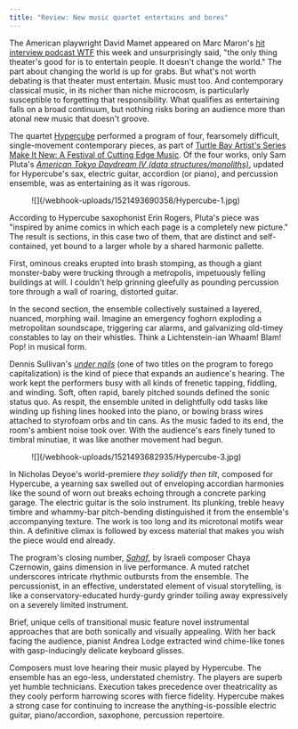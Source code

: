 ```yaml
---
title: "Review: New music quartet entertains and bores"
---
```


The American playwright David Mamet appeared on Marc Maron's [hit interview podcast WTF](http://www.wtfpod.com/podcast/episode-898-david-mamet) this week and unsurprisingly said, "the only thing theater's good for is to entertain people. It doesn't change the world." The part about changing the world is up for grabs. But what's not worth debating is that theater must entertain. Music must too. And contemporary classical music, in its nicher than niche microcosm, is particularly susceptible to forgetting that responsibility. What qualifies as entertaining falls on a broad continuum, but nothing risks boring an audience more than atonal new music that doesn't groove.

The quartet [Hypercube](http://www.hypercubemusic.org/home-1.html) performed a program of four, fearsomely difficult, single-movement contemporary pieces, as part of [Turtle Bay Artist's Series Make It New: A Festival of Cutting Edge Music](http://tbms.org/event/make-new-festival-cutting-edge-music/). Of the four works, only Sam Pluta's [*American Tokyo Daydream IV (data structures/monoliths)*](http://www.sampluta.com/compositionATDIV.html), updated for Hypercube's sax, electric guitar, accordion (or piano), and percussion ensemble, was as entertaining as it was rigorous.

<figure data-type="image">
![](/webhook-uploads/1521493690358/Hypercube-1.jpg)
</figure>

According to Hypercube saxophonist Erin Rogers, Pluta's piece was "inspired by anime comics in which each page is a completely new picture." The result is sections, in this case two of them, that are distinct and self-contained, yet bound to a larger whole by a shared harmonic pallette.

First, ominous creaks erupted into brash stomping, as though a giant monster-baby were trucking through a metropolis, impetuously felling buildings at will. I couldn't help grinning gleefully as pounding percussion tore through a wall of roaring, distorted guitar.

In the second section, the ensemble collectively sustained a layered, nuanced, morphing wail. Imagine an emergency foghorn exploding a metropolitan soundscape, triggering car alarms, and galvanizing old-timey constables to lay on their whistles. Think a Lichtenstein-ian Whaam! Blam! Pop! in musical form.

Dennis Sullivan's [*under nails*](https://www.youtube.com/watch?v=oIUMLqcMNXs&feature=youtu.be) (one of two titles on the program to forego capitalization) is the kind of piece that expands an audience's hearing. The work kept the performers busy with all kinds of frenetic tapping, fiddling, and winding. Soft, often rapid, barely pitched sounds defined the sonic status quo. As respit, the ensemble united in delightfully odd tasks like winding up fishing lines hooked into the piano, or bowing brass wires attached to styrofoam orbs and tin cans. As the music faded to its end, the room's ambient noise took over. With the audience's ears finely tuned to timbral minutiae, it was like another movement had begun.

<figure data-type="image">
![](/webhook-uploads/1521493682935/Hypercube-3.jpg)
</figure>

In Nicholas Deyoe's world-premiere *they solidify then tilt*, composed for Hypercube, a yearning sax swelled out of enveloping accordian harmonies like the sound of worn out breaks echoing through a concrete parking garage. The electric guitar is the solo instrument. Its plunking, treble heavy timbre and whammy-bar pitch-bending distinguished it from the ensemble's accompanying texture. The work is too long and its microtonal motifs wear thin. A definitive climax is followed by excess material that makes you wish the piece would end already.

The program's closing number, [*Sahaf*](https://www.youtube.com/watch?v=AjIiJo5Gzo0), by Israeli composer Chaya Czernowin, gains dimension in live performance. A muted ratchet underscores intricate rhythmic outbursts from the ensemble. The percussionist, in an effective, understated element of visual storytelling, is like a conservatory-educated hurdy-gurdy grinder toiling away expressively on a severely limited instrument. 

Brief, unique cells of transitional music feature novel instrumental approaches that are both sonically and visually appealing. With her back facing the audience, pianist Andrea Lodge extracted wind chime-like tones with gasp-inducingly delicate keyboard glisses.

Composers must love hearing their music played by Hypercube. The ensemble has an ego-less, understated chemistry. The players are superb yet humble technicians. Execution takes precedence over theatricality as they cooly perform harrowing scores with fierce fidelity. Hypercube makes a strong case for continuing to increase the anything-is-possible electric guitar, piano/accordion, saxophone, percussion repertoire.
